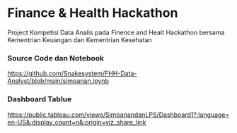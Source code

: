 # Finance & Health Hackathon
Project Kompetisi Data Analis pada Finence and Healt Hackathon bersama Kementrian Keuangan dan Kementrian Kesehatan

### Source Code dan Notebook
https://github.com/Snakesystem/FHH-Data-Analyst/blob/main/simpanan.ipynb

### Dashboard Tablue
https://public.tableau.com/views/SimpanandanLPS/Dashboard1?:language=en-US&:display_count=n&:origin=viz_share_link
